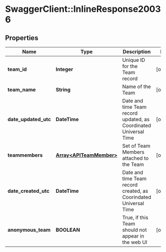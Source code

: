 # SwaggerClient::InlineResponse20036

## Properties
Name | Type | Description | Notes
------------ | ------------- | ------------- | -------------
**team_id** | **Integer** | Unique ID for the Team record | [optional] 
**team_name** | **String** | Name of the Team | [optional] 
**date_updated_utc** | **DateTime** | Date and time Team record updated, as Coordinated Universal Time | [optional] 
**teammembers** | [**Array&lt;APITeamMember&gt;**](APITeamMember.md) | Set of Team Members attached to the Team | [optional] 
**date_created_utc** | **DateTime** | Date and time Team record created, as Coorindated Universal Time | [optional] 
**anonymous_team** | **BOOLEAN** | True, if this Team should not appear in the web UI | [optional] 


